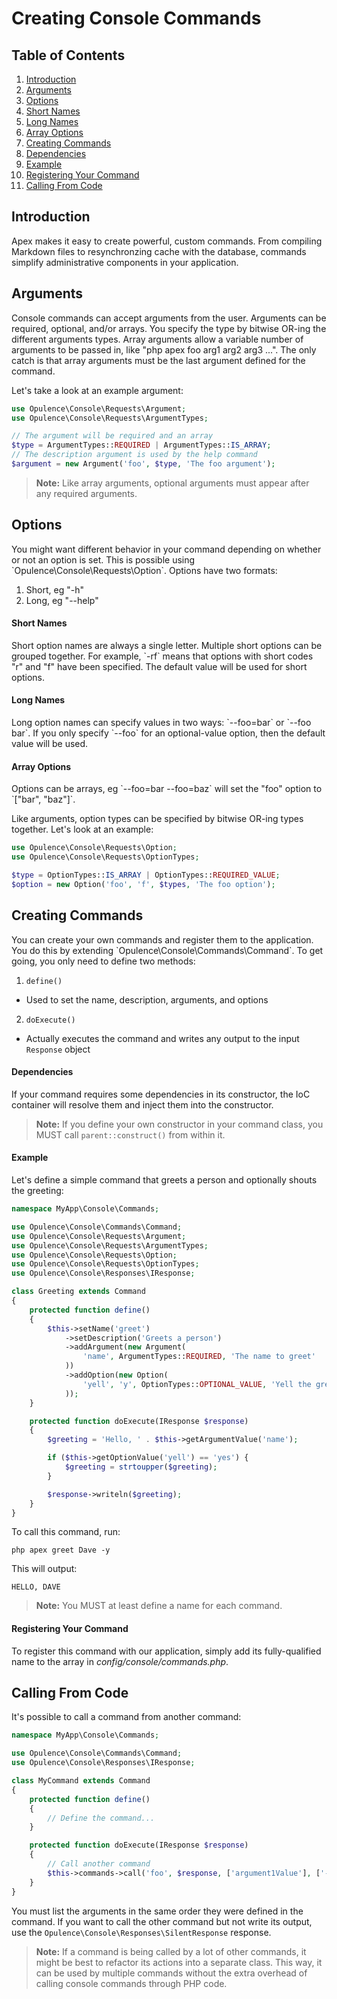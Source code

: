# Creating Console Commands

## Table of Contents
1. [Introduction](#introduction)
2. [Arguments](#arguments)
3. [Options](#options)
  1. [Short Names](#short-names)
  2. [Long Names](#long-names)
  2. [Array Options](#array-options)
4. [Creating Commands](#creating-commands)
  1. [Dependencies](#dependencies)
  2. [Example](#example)
  3. [Registering Your Command](#registering-your-command)
5. [Calling From Code](#calling-from-code)

<h2 id="introduction">Introduction</h2>
Apex makes it easy to create powerful, custom commands.  From compiling Markdown files to resynchronzing cache with the database, commands simplify administrative components in your application.

<h2 id="arguments">Arguments</h2>
Console commands can accept arguments from the user.  Arguments can be required, optional, and/or arrays.  You specify the type by bitwise OR-ing the different arguments types.  Array arguments allow a variable number of arguments to be passed in, like "php apex foo arg1 arg2 arg3 ...".  The only catch is that array arguments must be the last argument defined for the command.

Let's take a look at an example argument:

```php
use Opulence\Console\Requests\Argument;
use Opulence\Console\Requests\ArgumentTypes;

// The argument will be required and an array
$type = ArgumentTypes::REQUIRED | ArgumentTypes::IS_ARRAY;
// The description argument is used by the help command
$argument = new Argument('foo', $type, 'The foo argument');
```

>**Note:** Like array arguments, optional arguments must appear after any required arguments.

<h2 id="options">Options</h2>
You might want different behavior in your command depending on whether or not an option is set.  This is possible using `Opulence\Console\Requests\Option`.  Options have two formats:

1. Short, eg "-h"
2. Long, eg "--help"

<h4 id="short-names">Short Names</h4>
Short option names are always a single letter.  Multiple short options can be grouped together.  For example, `-rf` means that options with short codes "r" and "f" have been specified.  The default value will be used for short options.

<h4 id="long-names">Long Names</h4>
Long option names can specify values in two ways:  `--foo=bar` or `--foo bar`.  If you only specify `--foo` for an optional-value option, then the default value will be used.

<h4 id="array-options">Array Options</h4>
Options can be arrays, eg `--foo=bar --foo=baz` will set the "foo" option to `["bar", "baz"]`.

Like arguments, option types can be specified by bitwise OR-ing types together.  Let's look at an example:

```php
use Opulence\Console\Requests\Option;
use Opulence\Console\Requests\OptionTypes;

$type = OptionTypes::IS_ARRAY | OptionTypes::REQUIRED_VALUE;
$option = new Option('foo', 'f', $types, 'The foo option');
```

<h2 id="creating-commands">Creating Commands</h2>
You can create your own commands and register them to the application.  You do this by extending `Opulence\Console\Commands\Command`.  To get going, you only need to define two methods:

1. `define()`
  * Used to set the name, description, arguments, and options
2. `doExecute()`
  * Actually executes the command and writes any output to the input `Response` object

<h4 id="dependencies">Dependencies</h4>
If your command requires some dependencies in its constructor, the IoC container will resolve them and inject them into the constructor.

> **Note:** If you define your own constructor in your command class, you MUST call `parent::construct()` from within it.

<h4 id="example">Example</h4>

Let's define a simple command that greets a person and optionally shouts the greeting:

```php
namespace MyApp\Console\Commands;

use Opulence\Console\Commands\Command;
use Opulence\Console\Requests\Argument;
use Opulence\Console\Requests\ArgumentTypes;
use Opulence\Console\Requests\Option;
use Opulence\Console\Requests\OptionTypes;
use Opulence\Console\Responses\IResponse;

class Greeting extends Command
{
    protected function define()
    {
        $this->setName('greet')
            ->setDescription('Greets a person')
            ->addArgument(new Argument(
                'name', ArgumentTypes::REQUIRED, 'The name to greet'
            ))
            ->addOption(new Option(
                'yell', 'y', OptionTypes::OPTIONAL_VALUE, 'Yell the greeting?', 'yes'
            ));
    }

    protected function doExecute(IResponse $response)
    {
        $greeting = 'Hello, ' . $this->getArgumentValue('name');

        if ($this->getOptionValue('yell') == 'yes') {
            $greeting = strtoupper($greeting);
        }

        $response->writeln($greeting);
    }
}
```

To call this command, run:

```
php apex greet Dave -y
```

This will output:

```
HELLO, DAVE
```

> **Note:** You MUST at least define a name for each command.

<h4 id="registering-your-command">Registering Your Command</h4>

To register this command with our application, simply add its fully-qualified name to the array in *config/console/commands.php*.

<h2 id="calling-from-code">Calling From Code</h2>
It's possible to call a command from another command:

```php
namespace MyApp\Console\Commands;

use Opulence\Console\Commands\Command;
use Opulence\Console\Responses\IResponse;

class MyCommand extends Command
{
    protected function define()
    {
        // Define the command...
    }

    protected function doExecute(IResponse $response)
    {
        // Call another command
        $this->commands->call('foo', $response, ['argument1Value'], ['--option1Value']);
    }
}
```

You must list the arguments in the same order they were defined in the command.  If you want to call the other command but not write its output, use the `Opulence\Console\Responses\SilentResponse` response.

> **Note:** If a command is being called by a lot of other commands, it might be best to refactor its actions into a separate class.  This way, it can be used by multiple commands without the extra overhead of calling console commands through PHP code.
